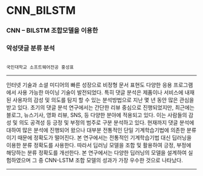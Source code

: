 # CNN_BILSTM



### CNN – BILSTM 조합모델을 이용한 
### 악성댓글 분류 분석



                                                                                     국민대학교 소프트웨어전공 홍성표
------------------------------------------------------------------------------------------------------------------------ 

인터넷 기술과 소셜 미디어의 빠른 성장으로 비정형 문서 표현도 다양한 응용 프로그램에서 사용 가능한 마이닝 기술이 발전되었다. 특히 댓글 분석은 제품이나 
서비스에 내재된 사용자의 감성 및 의도를 탐지 할 수 있는 분석방법으로 지난 몇 년 동안 많은 관심을 받고 있다. 초기의 댓글 분석 연구에서는 간단한 리뷰
중심으로 진행되었지만, 최근에는 블로그, 뉴스기사, 영화 리뷰, SNS, 등 다양한 분야에 적용되고 있다. 이는 사람들의 감성 및 의도 공격성 등 긍정 및 
부정의 범주로 구분 분석하고 있다. 현재까지 댓글 분석에 대하여 많은 분석에 진행되어 왔으나 대부분 전통적인 단일 기계학습기법에 의존한 분류이기 때문에
정확도가 떨어진다. 본 연구에서는 전통적인 기계학습기법 대신 딥러닝을 이용한 분류 정확도를 사용한다. 따라서 딥러닝 모델을 조합 및 활용하여 긍정, 부정에
해당하는 분류 정확도를 개선한다. 본 연구에서는 다양한 딥러닝의 모델을 설계하여 실험하였으며 그 중 CNN-LSTM 조합 모델의 성과가 가장 우수한 것으로 나타났다.

-----------------------------------------------------------------------------------------------------------------------

